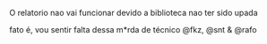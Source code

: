 O relatorio nao vai funcionar devido a biblioteca nao ter sido upada

fato é, vou sentir falta dessa m*rda de técnico
@fkz,
@snt &
@rafo
